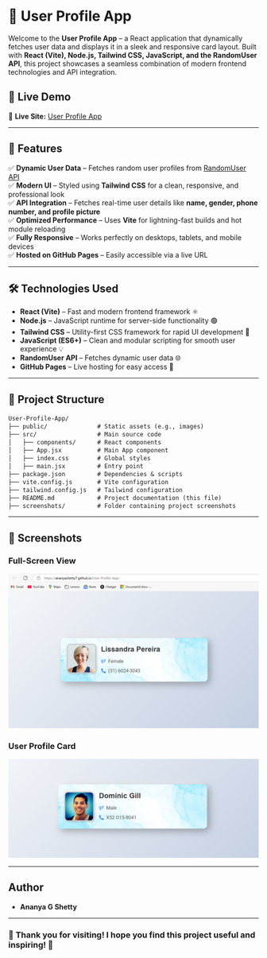 # 🌟 User Profile App

Welcome to the **User Profile App** – a React application that dynamically fetches user data and displays it in a sleek and responsive card layout. Built with **React (Vite), Node.js, Tailwind CSS, JavaScript, and the RandomUser API**, this project showcases a seamless combination of modern frontend technologies and API integration.

## 📸 Live Demo  
🔗 **Live Site:** [User Profile App](https://Ananyashetty7.github.io/User-Profile-App)

---

## 📌 Features

✅ **Dynamic User Data** – Fetches random user profiles from [RandomUser API](https://randomuser.me/)  
✅ **Modern UI** – Styled using **Tailwind CSS** for a clean, responsive, and professional look  
✅ **API Integration** – Fetches real-time user details like **name, gender, phone number, and profile picture**  
✅ **Optimized Performance** – Uses **Vite** for lightning-fast builds and hot module reloading  
✅ **Fully Responsive** – Works perfectly on desktops, tablets, and mobile devices  
✅ **Hosted on GitHub Pages** – Easily accessible via a live URL  

---

## 🛠 Technologies Used

- **React (Vite)** – Fast and modern frontend framework ⚛️  
- **Node.js** – JavaScript runtime for server-side functionality 🟢  
- **Tailwind CSS** – Utility-first CSS framework for rapid UI development 🎨  
- **JavaScript (ES6+)** – Clean and modular scripting for smooth user experience 💡  
- **RandomUser API** – Fetches dynamic user data 🌐  
- **GitHub Pages** – Live hosting for easy access 🚀  

---

## 📂 Project Structure

```
User-Profile-App/
├── public/              # Static assets (e.g., images)
├── src/                 # Main source code
│   ├── components/      # React components
│   ├── App.jsx          # Main App component
│   ├── index.css        # Global styles
│   ├── main.jsx         # Entry point
├── package.json         # Dependencies & scripts
├── vite.config.js       # Vite configuration
├── tailwind.config.js   # Tailwind configuration
├── README.md            # Project documentation (this file)
├── screenshots/         # Folder containing project screenshots
```

---

## 📸 Screenshots  

### **Full-Screen View**  
![Full-Screen UI](screenshots/full_screen.png)

### **User Profile Card**  
![Profile Card](screenshots/card.png)

---

## **Author**
- **Ananya G Shetty**
---

### 🎉 **Thank you for visiting! I hope you find this project useful and inspiring! 🚀**
